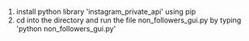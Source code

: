 1. install python library 'instagram_private_api' using pip
2. cd into the directory and run the file non_followers_gui.py by typing 'python non_followers_gui.py'
